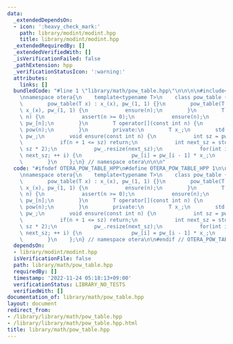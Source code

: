 ```yaml
---
data:
  _extendedDependsOn:
  - icon: ':heavy_check_mark:'
    path: library/modint/modint.hpp
    title: library/modint/modint.hpp
  _extendedRequiredBy: []
  _extendedVerifiedWith: []
  _isVerificationFailed: false
  _pathExtension: hpp
  _verificationStatusIcon: ':warning:'
  attributes:
    links: []
  bundledCode: "#line 1 \"library/math/pow_table.hpp\"\n\n\n\n#include<library/modint/modint.hpp>\n\
    \nnamespace otera{\n    template<typename T>\n    class pow_table {\n        public:\n\
    \        pow_table(T x) : x_(x), pw_(1, 1) {}\n        pow_table(T x, int n) :\
    \ x_(x), pw_(1, 1) {\n            ensure(n);\n        }\n        T pow(const int\
    \ n) {\n            assert(n >= 0);\n            ensure(n);\n            return\
    \ pw_[n];\n        }\n        T operator[](const int n) {\n            return\
    \ pow(n);\n        }\n        private:\n        T x_;\n        std::vector<T>\
    \ pw_;\n        void ensure(const int n) {\n            int sz = pw_.size();\n\
    \            if(n + 1 <= sz) return;\n            int next_sz = std::max(n + 1,\
    \ sz * 2);\n            pw_.resize(next_sz);\n            for(int i = sz; i <\
    \ next_sz; ++ i) {\n                pw_[i] = pw_[i - 1] * x_;\n            }\n\
    \        }\n    };\n} // namespace otera\n\n\n"
  code: "#ifndef OTERA_POW_TABLE_HPP\n#define OTERA_POW_TABLE_HPP 1\n\n#include<library/modint/modint.hpp>\n\
    \nnamespace otera{\n    template<typename T>\n    class pow_table {\n        public:\n\
    \        pow_table(T x) : x_(x), pw_(1, 1) {}\n        pow_table(T x, int n) :\
    \ x_(x), pw_(1, 1) {\n            ensure(n);\n        }\n        T pow(const int\
    \ n) {\n            assert(n >= 0);\n            ensure(n);\n            return\
    \ pw_[n];\n        }\n        T operator[](const int n) {\n            return\
    \ pow(n);\n        }\n        private:\n        T x_;\n        std::vector<T>\
    \ pw_;\n        void ensure(const int n) {\n            int sz = pw_.size();\n\
    \            if(n + 1 <= sz) return;\n            int next_sz = std::max(n + 1,\
    \ sz * 2);\n            pw_.resize(next_sz);\n            for(int i = sz; i <\
    \ next_sz; ++ i) {\n                pw_[i] = pw_[i - 1] * x_;\n            }\n\
    \        }\n    };\n} // namespace otera\n\n#endif // OTERA_POW_TABLE_HPP"
  dependsOn:
  - library/modint/modint.hpp
  isVerificationFile: false
  path: library/math/pow_table.hpp
  requiredBy: []
  timestamp: '2022-11-24 05:18:13+09:00'
  verificationStatus: LIBRARY_NO_TESTS
  verifiedWith: []
documentation_of: library/math/pow_table.hpp
layout: document
redirect_from:
- /library/library/math/pow_table.hpp
- /library/library/math/pow_table.hpp.html
title: library/math/pow_table.hpp
---
```

